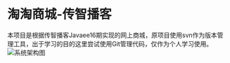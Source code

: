 # 淘淘商城-传智播客
本项目是根据传智播客Javaee16期实现的网上商城，原项目使用svn作为版本管理工具，出于学习的目的这里尝试使用Git管理代码，仅作为个人学习使用。
![系统架构图](https://git.oschina.net/uploads/images/2017/0705/220346_376f0044_1332208.png "系统架构图")